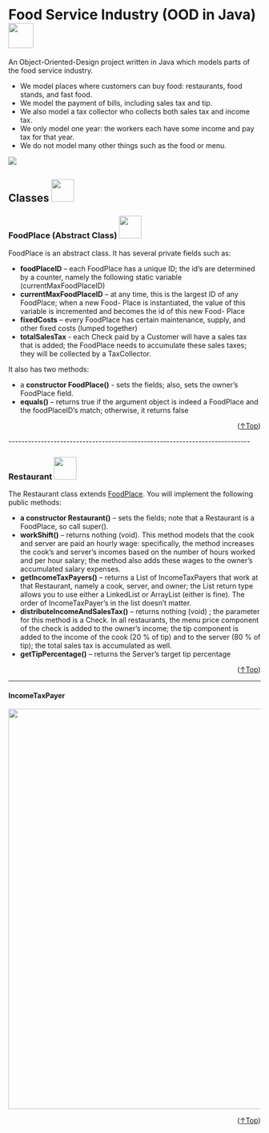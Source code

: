 <div id="top"></div>

# Food Service Industry (OOD in Java) <img src="https://user-images.githubusercontent.com/90864900/152653951-5ba48dee-204c-4687-8725-8faf602494d4.png" height=50 width=50>
An Object-Oriented-Design project written in Java which models parts of the food service industry.
* We model places where customers can buy food: restaurants, food stands, and fast food.
* We model the payment of bills, including sales tax and tip. 
* We also model a tax collector who collects both sales tax and income tax. 
* We only model one year: the workers each have some income and pay tax for that year.
* We do not model many other things such as the food or menu.

<img src="https://user-images.githubusercontent.com/90864900/152652880-dc3453da-bcb1-4728-8f2a-114a1dae8842.png">

## Classes <img src="https://user-images.githubusercontent.com/90864900/152654045-ceb55752-3068-4a72-8d8f-afc8e36a3acb.png" height=45 width=45>
<div id="FoodPlace">
 
### FoodPlace (Abstract  Class) <img src="https://user-images.githubusercontent.com/90864900/152698171-083716c9-aef7-4104-b4bd-cffd112895a2.png" height=45 width=45>
FoodPlace is an abstract class. It has several private fields such as:
* <strong>foodPlaceID</strong> – each FoodPlace has a unique ID; the id’s are determined by a counter, namely the
following static variable (currentMaxFoodPlaceID)
* <strong>currentMaxFoodPlaceID</strong> – at any time, this is the largest ID of any FoodPlace; when a new Food-
Place is instantiated, the value of this variable is incremented and becomes the id of this new Food-
Place
* <strong>fixedCosts</strong> – every FoodPlace has certain maintenance, supply, and other fixed costs (lumped together)
* <strong>totalSalesTax</strong> - each Check paid by a Customer will have a sales tax that is added; the FoodPlace
needs to accumulate these sales taxes; they will be collected by a TaxCollector.

It also has two methods:
* a <strong>constructor FoodPlace()</strong> - sets the fields; also, sets the owner’s FoodPlace field.
* <strong>equals()</strong> – returns true if the argument object is indeed a FoodPlace and the foodPlaceID’s
match; otherwise, it returns false

<p align="right">(<a href="#top">↑Top</a>)</p>
</div>
---------------------------------------------------------------------------

### Restaurant <img src="https://user-images.githubusercontent.com/90864900/152698314-c710c159-a023-4290-aaab-cdf255446992.png" height=45 width=45>
The Restaurant class extends <a href="FoodPlace">FoodPlace</a>. You will implement the following public methods:
* <strong>a constructor Restaurant()</strong> – sets the fields; note that a Restaurant is a FoodPlace, so call
super().
* <strong>workShift()</strong> – returns nothing (void). This method models that the cook and server are
paid an hourly wage: specifically, the method increases the cook’s and server’s incomes based on
the number of hours worked and per hour salary; the method also adds these wages to the owner’s
accumulated salary expenses.
* <strong>getIncomeTaxPayers()</strong> – returns a List of IncomeTaxPayers that work at that Restaurant,
namely a cook, server, and owner; the List return type allows you to use either a LinkedList or
ArrayList (either is fine). The order of IncomeTaxPayer’s in the list doesn’t matter.
* <strong>distributeIncomeAndSalesTax()</strong> – returns nothing (void) ; the parameter for this method is
a Check. In all restaurants, the menu price component of the check is added to the owner’s income;
the tip component is added to the income of the cook (20 % of tip) and to the server (80 % of tip);
the total sales tax is accumulated as well.
 * <strong>getTipPercentage()</strong> – returns the Server’s target tip percentage

<p align="right">(<a href="#top">↑Top</a>)</p>

---------------------------------------------------------------------------
#### IncomeTaxPayer
<img src="https://user-images.githubusercontent.com/90864900/152654251-b1d88c0a-e5b8-4394-a399-4a24ccfcf8a5.png" height=800 width=600>

<p align="right">(<a href="#top">↑Top</a>)</p>
